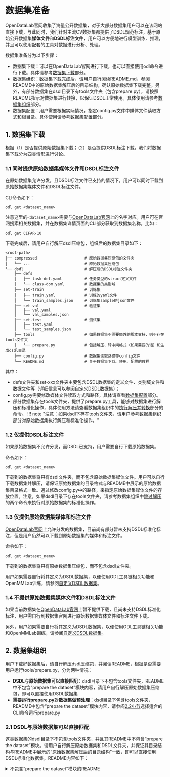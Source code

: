 # 数据集准备

OpenDataLab官网收集了海量公开数据集，对于大部分数据集用户可以在该网站直接下载，与此同时，我们针对主流CV数据集都提供了DSDL规范标注，基于原始公开数据集**媒体文件**和**DSDL标注文件**，用户可以方便地进行模型训练、推理，并且可以使用配套的工具对数据进行分析、处理。

数据集准备分为以下步骤：

- 数据集下载：可以在OpenDataLab官网进行下载，也可以直接使用odl命令进行下载。具体请参考[数据集下载](#数据集下载)部分。
- 数据集组织：数据集下载完成后，请用户自行阅读README.md，参阅README中的原始数据集解压后的目录结构，确认原始数据集下载完整。另外，有部分数据集在dsdl目录下有tools文件夹（包含prepare.py），请按照README指示对数据集进行转换，以保证DSDL正常使用。具体使用请参考[数据集组织](#数据集组织)部分。
- 数据集配置：用户需要根据实际情况，指定config.py文件中媒体文件读取方式和根目录。具体使用请参考[数据集配置](#数据集配置)部分。

<a id="数据集下载"></a>
## 1. 数据集下载

根据（1）是否提供原始数据集下载；（2）是否提供DSDL标注下载，我们将数据集下载分为四类情形进行讨论。

### 1.1 同时提供原始数据集媒体文件和DSDL标注文件

在原始数据集允许分发，且DSDL标注文件已支持的情况下，用户可以同时下载到原始数据集媒体文件和DSDL标注文件。

CLI命令如下：

```shell
odl get <dataset_name>
```

注意这里的`<dataset_name>`需要与[OpenDataLab官网](https://opendatalab.com/)上的名字对应。用户可在官网搜索相关数据集，并在数据集详情页面的CLI部分获取到数据集名称，比如：

```shell
odl get CIFAR-10
```

下载完成后，请用户自行解压dsdl压缩包，组织后的数据集目录如下：

```shell
<root-path>
├── compressed                     # 原始数据集压缩包的文件夹
│   └── ...                        # 原始数据集压缩包
└── dsdl                           # 解压后的DSDL标注文件夹
    ├── defs
    │   ├── task-def.yaml          # 任务类型的struct定义文件
    │   └── class-dom.yaml         # 数据集的类别域
    ├── set-train                  # 训练集
    │   ├── train.yaml             # 训练的yaml文件
    │   └── train_samples.json     # 训练集sample的json文件
    ├── set-val                    # 验证集
    │   ├── val.yaml
    │   └── val_samples.json
    ├── set-test                   # 测试集
    │   ├── test.yaml
    │   └── test_samples.json  
    ├── tools                      # 如果数据集不需要额外的脚本支持，则不存在tools文件夹
    │   └── prepare.py             # 包括解压、转中间格式（如果需要的话）和生成dsdl目录
    ├── config.py                  # 数据集读取路径等config文件
    └── README.md                  # 关于数据集下载、使用、配置的教程
```

其中：

  * defs文件夹和set-xxx文件夹主要包含DSDL数据集的定义文件、类别域文件和数据文件等（详细信息可以参阅[自定义DSDL数据集](./advanced/dsdl_define.md)）；
  * config.py需要修改媒体文件读取方式和路径，具体请查看[数据集配置](#数据集配置)部分。
  * 部分数据集存在tools文件夹，提供了prepare.py工具，能够对数据集进行解压和标准化操作，具体使用方法请查看数据集组织中的[执行解压并转换](#执行解压并转换)部分的命令。
!!! note "注意：如果dsdl下存在tools文件夹，请用户参考[数据集组织](#数据集组织)部分对原始数据集执行解压和标准化操作。"


### 1.2 仅提供DSDL标注文件

如果原始数据集不允许分发，而DSDL已支持，用户需要自行下载原始数据集。

命令如下：

```shell
odl get <dataset_name>
```

下载到的数据集将只有dsdl文件夹，而不包含原始数据集媒体文件。用户可以自行下载数据集并解压，请保证原始数据集的目录格式与README中展示的原始数据集目录格式一致。通过修改config.py中的路径，来指定原始数据集媒体文件的存放位置。注意，如果dsdl目录下存在tools文件夹，请参考数据集组织中[跳过解压](#跳过解压，复制一份原始数据集后执行转换)的两个命令来执行对原始数据集的标准化操作。

### 1.3 仅提供原始数据集媒体和标注文件

[OpenDataLab官网](https://opendatalab.com/)上允许分发的数据集，目前尚有部分暂未支持DSDL标准化标注，但是用户仍然可以下载到原始数据集的媒体和标注文件。

命令如下：

```shell
odl get <dataset_name>
```

下载到的数据集将只有原始数据集压缩包，而不包含dsdl文件夹。

用户如果需要自行将其定义为DSDL数据集，以便使用ODL工具链相关功能和OpenMMLab训练，请参阅[自定义DSDL数据集](./advanced/dsdl_define.md)。

### 1.4 不提供原始数据集媒体文件和DSDL标注文件

如果当前数据集在[OpenDataLab官网](https://opendatalab.com/)上暂不提供下载，且尚未支持DSDL标准化标注，用户需自行到数据集官网进行原始数据集媒体文件和标注文件下载。

另外，用户如果需要自行将其定义为DSDL数据集，以便使用ODL工具链相关功能和OpenMMLab训练，请参阅[自定义DSDL数据集](./advanced/dsdl_define.md)。

<a id="数据集组织"></a>
## 2. 数据集组织

用户下载好数据集后，请自行解压dsdl压缩包，并阅读README，根据是否需要用户运行tools/prepare.py，分为两种情况：

- **DSDL与原始数据集可以直接匹配**：dsdl目录下不包含tools文件夹，README中不包含“prepare the dataset”模块内容，请用户自行解压原始数据集压缩包，即可以直接使用DSDL数据集
- **需要运行prepare.py对数据集做预处理**：dsdl目录下包含tools文件夹，README中包含“prepare the dataset”模块内容，请参阅[2.2小节](#2.2小节)选择适合的CLI命令运行prepare.py

### 2.1 DSDL与原始数据集可以直接匹配

这类数据集的dsdl目录下不包含tools文件夹，并且其README中不包含“prepare the dataset”模块。请用户自行解压原始数据集和DSDL文件夹，并保证其目录结构与README中展示的“原始数据集解压后的目录结构”一致，即可以直接使用DSDL标准化数据集。README内容如下：

<details>
<summary>不包含“prepare the dataset”模块的README</summary>
```
# Data Set Description Language(DSDL) for [dataset_name] dataset

## Data Structure

Please make sure the folder structure of prepared dataset is organized as followed:

<dataset_root>
├── ...               # 原始数据集解压后的目录结构

The folder structure of dsdl annotation is organized as followed:

<dataset_root>
├── ...               # dsdl解压后的目录结构

## config.py

You can load your dataset from local or oss.
From local:

local = dict(
    type="LocalFileReader",
    working_dir="the root path of the prepared dataset",
)

Please change the 'working_dir' to the path of your prepared dataset where media data can be found,
for example: "`<root>`/dataset_name/prepared".

From oss:

ali_oss = dict(
    type="AliOSSFileReader",
    access_key_secret="your secret key of aliyun oss",
    endpoint="your endpoint of aliyun oss",
    access_key_id="your access key of aliyun oss",
    bucket_name="your bucket name of aliyun oss",
    working_dir="the prefix of the prepared dataset within the bucket")

Please change the 'access_key_secret', 'endpoint', 'access_key_id', 'bucket_name' and 'working_dir',
e.g. if the full path of your prepared dataset is "oss://bucket_name/dataset_name/prepared", then the working_dir should be "dataset_name/prepared".

## Related source:

1. Get more information about DSDL: [dsdl-docs](https://opendatalab.github.io/dsdl-docs/)
2. DSDL-SDK official repo: [dsdl-sdk](https://github.com/opendatalab/dsdl-sdk/)
3. Get more dataset: [opendatalab](https://opendatalab.com/)

```
</details>

<a id="2.2小节"></a>
### 2.2 需要运行prepare.py对数据集做预处理

这类数据集的dsdl目录下包含tools文件夹，需要运行tools/prepare.py将数据集转换为DSDL标准后（后文将会详述如何运行该代码），才能正常使用DSDL标准化数据集。
!!! note "注意：在运行tools/prepare.py之前，用户需要[部署dsdl-sdk](../getting_started/install.md)。另外，部分数据集的tools/prepare.py可能还需要安装一些其他的python依赖包。"
这类数据集的README内容如下：
<details>
<summary>包含“prepare the dataset”模块的README</summary>
```

# Data Set Description Language(DSDL) for [dataset_name] dataset

## prepare the dataset

To make sure the DSDL dataset for [task_name] run successfully, the tools/prepare.py should be executed.
For this dataset, the following step will be selected to execute:

- decompress
- prepare dataset and generate DSDL annotation

There are four usage scenarios:

### decompress, convert

python tools/prepare.py <path_to_the_compressed_dataset_folder>

### decompress, copy and convert

python tools/prepare.py -c <path_to_the_compressed_dataset_folder>

### (already decompressed) copy and convert

python tools/prepare.py -d -c <path_to_the_decompressed_dataset_folder>

### (already decompressed) convert, directly overwrite

python tools/prepare.py -d <path_to_the_decompressed_dataset_folder>

For more messages, see [Dataset Prepare Section](https://opendatalab.github.io/dsdl-docs/tutorials/dataset_download/) in DSDL DOC, or use the help option:

python tools/prepare.py --help

## Data Structure

Please make sure the folder structure of prepared dataset is organized as followed:

<dataset_root>
├── ...               # 原始数据集解压后的目录结构

The folder structure of dsdl annotation for [task_name] is organized as followed:

<dataset_root>
├── ...               # dsdl解压后的目录结构

## config.py

You can load your dataset from local or oss.
From local:

local = dict(
    type="LocalFileReader",
    working_dir="the root path of the prepared dataset",
)

Please change the 'working_dir' to the path of your prepared dataset where media data can be found,
for example: "`<root>`/dataset_name/prepared".

From oss:

ali_oss = dict(
    type="AliOSSFileReader",
    access_key_secret="your secret key of aliyun oss",
    endpoint="your endpoint of aliyun oss",
    access_key_id="your access key of aliyun oss",
    bucket_name="your bucket name of aliyun oss",
    working_dir="the prefix of the prepared dataset within the bucket")

Please change the 'access_key_secret', 'endpoint', 'access_key_id', 'bucket_name' and 'working_dir',
e.g. if the full path of your prepared dataset is "oss://bucket_name/dataset_name/prepared", then the working_dir should be "dataset_name/prepared".

## Related source:

1. Get more information about DSDL: [dsdl-docs](https://opendatalab.github.io/dsdl-docs/)
2. DSDL-SDK official repo: [dsdl-sdk](https://github.com/opendatalab/dsdl-sdk/)
3. Get more dataset: [opendatalab](https://opendatalab.com/)

```
</details>

为了满足原始数据集来源不同的用户，prepare.py设定了两个参数，分别指示是否跳过解压 (-d) 以及是否保留一份解压后的原始数据集 (-c)，分为以下四种使用场景：

```shell
### 执行解压并转换
python tools/prepare.py <path_to_the_compressed_dataset_folder>

### 执行解压，复制一份原始数据集后转换
python tools/prepare.py -c <path_to_the_compressed_dataset_folder>

### 跳过解压，复制一份原始数据集后执行转换
python tools/prepare.py -d -c <path_to_the_decompressed_dataset_folder>

### 跳过解压，执行转换（直接覆盖原始数据集）
python tools/prepare.py -d <path_to_the_decompressed_dataset_folder>

```

具体的代码运行场景和细节请查看2.2.1-2.2.4小节。

<a id="执行解压并转换"></a>
#### 2.2.1 执行解压并转换

如果用户是从OpenDataLab上下载到的原始数据集压缩包，可使用以下命令运行prepare.py，请将路径修改为原始数据集压缩包所在的文件夹路径。

```shell
python tools/prepare.py <path_to_the_compressed_dataset_folder>
```

运行该代码后，将会对用户提供的数据集压缩包进行解压，生成prepared文件夹，然后直接对prepared文件夹进行DSDL标准化操作，并生成DSDL标注。执行后的目录结构如下：

```shell
├── <dataset_root>                      # 数据集根目录
    ├── <compressed_dataset_folder>     # OpenDataLab上下载到的原始数据集压缩包所在的文件夹
        ├── ...
    ├── <dsdl_folder>                   # OpenDataLab上下载后自行解压后的dsdl文件夹
        ├── ...
    ├── prepared                        # 对原始数据集压缩包解压并执行DSDL标准化后的数据集文件夹
        ├── ...
```

#### 2.2.2 执行解压，复制一份原始数据集后转换

如果用户希望保留一份解压后的原始数据集，可增加-c参数来指定：

```
python tools/prepare.py -c <path_to_the_compressed_dataset_folder>
```

运行该代码后，将会对用户提供的数据集压缩包进行解压，并保存到original文件夹下，同时会将original复制一份并命名为prepared文件夹，然后再对prepared文件夹的内容进行DSDL标准化操作，并生成DSDL标注。执行后的目录结构如下：

```shell
├── <dataset_root>                      # 数据集根目录
    ├── <compressed_dataset_folder>     # OpenDataLab上下载到的原始数据集压缩包所在的文件夹
        ├── ...
    ├── <dsdl_folder>                   # OpenDataLab上下载后自行解压后的dsdl文件夹
        ├── ...
    ├── original                        # 解压后的原始数据集文件夹
        ├── ...  
    ├── prepared                        # 复制original并执行DSDL标准化后的数据集文件夹
        ├── ...
```

<a id="跳过解压，复制一份原始数据集后执行转换"></a>
#### 2.2.3 跳过解压，复制一份原始数据集后执行转换

如果用户是从别的途径下载的原始数据集或是已解压过的数据集，并且希望转换后生成一个新的DSDL标准数据集文件夹，请用户自行解压数据集后，确保其目录结构与README中展示的“原始数据集解压后的目录结构”一致，然后利用-d参数跳过解压操作，直接执行数据集转换，路径为解压后的原始数据集文件夹：

```shell
python tools/prepare.py -d -c <path_to_the_decompressed_dataset_folder>
```

运行该代码后，将会复制一份用户提供的解压后的原始数据集到同目录下，文件夹名为prepared，然后再对prepared文件夹的内容进行DSDL标准化操作，并生成DSDL标注。用户提供的原始数据集目录下的所有文件都将会保留。执行后的目录结构如下：

```shell
├── <dataset_root>                      # 数据集根目录
    ├── <decompressed_dataset_folder>   # 用户自行解压得到的原始数据集文件夹
        ├── ...
    ├── <dsdl_folder>                   # OpenDataLab上下载后自行解压后的dsdl文件夹
        ├── ... 
    ├── prepared                        # 复制<decompressed_dataset_folder>并执行DSDL标准化后的数据集文件夹
        ├── ...
```

#### 2.2.4 跳过解压，执行转换（直接覆盖原始数据集）

如果用户是从别的途径下载的原始数据集或是已解压过的数据集，并且希望转换后仅保留DSDL标准的数据集，请用户自行解压数据集后，确保其目录结构与README中展示的“原始数据集解压后的目录结构”一致，然后利用-d参数跳过解压操作，直接执行数据集转换，其中路径为解压后的原始数据集文件夹：

```shell
python tools/prepare.py -d <path_to_the_decompressed_dataset_folder>
```

运行该代码后，将会对用户提供的解压后的原始数据集文件夹里的内容进行DSDL标准化操作，并生成DSDL标注。请注意，该操作会使得用户提供的原始数据集的部分媒体文件或标注文件被覆盖，如果不想改变原始数据集的文件，请执行上文中的[跳过解压，复制一份原始数据集后执行转换](#跳过解压，复制一份原始数据集后执行转换)。执行后的目录结构如下：

```shell
├── <dataset_root>                      # 数据集根目录
    ├── <decompressed_dataset_folder>   # 用户自行解压得到的原始数据集文件夹（其中部分文件在标准化过程中已被覆盖）
        ├── ...
    ├── <dsdl_folder>                   # OpenDataLab上下载后自行解压后的dsdl文件夹
        ├── ... 
```

<a id="数据集配置"></a>
## 3. 数据集配置
为了数据集方便分发，我们提出了【媒体数据】和【标注文件】分离这一设计理念，这样即便用户把不同数据保存在不同的存储上，也无需移动文件，仅需修改对应的config文件中媒体文件的存储根目录即可，这里的数据集配置也主要是指对config文件的适配，用户需要修改媒体文件读取方式和读取的根目录。

在 `config.py`中，列举了所支持的媒体文件读取方式，根据实际情况选择并配置文件路径等信息：

1. 本地读取： `local`中的参数 `working_dir`（本地数据所在的目录）
2. 阿里云OSS读取： `ali_oss`中的参数（阿里云OSS的配置 `access_key_secret`, `endpoint`, `access_key_id`；桶名称 `bucket_name`，数据在桶中的目录 `working_dir`。关于阿里云OSS参数配置中相关字段的详细含义和配置方法，请参考其官方文档：[配置教程](https://help.aliyun.com/document_detail/474474.html)）

完整的config.py文件示例如下：

```python
local = dict(
    type="LocalFileReader",
    working_dir="the root path of the prepared dataset",
)

ali_oss = dict(
    type="AliOSSFileReader",
    access_key_secret="your secret key of aliyun oss",
    endpoint="your endpoint of aliyun oss",
    access_key_id="your access key of aliyun oss",
    bucket_name="your bucket name of aliyun oss",
    working_dir="the prefix of the prepared dataset within the bucket")
```
